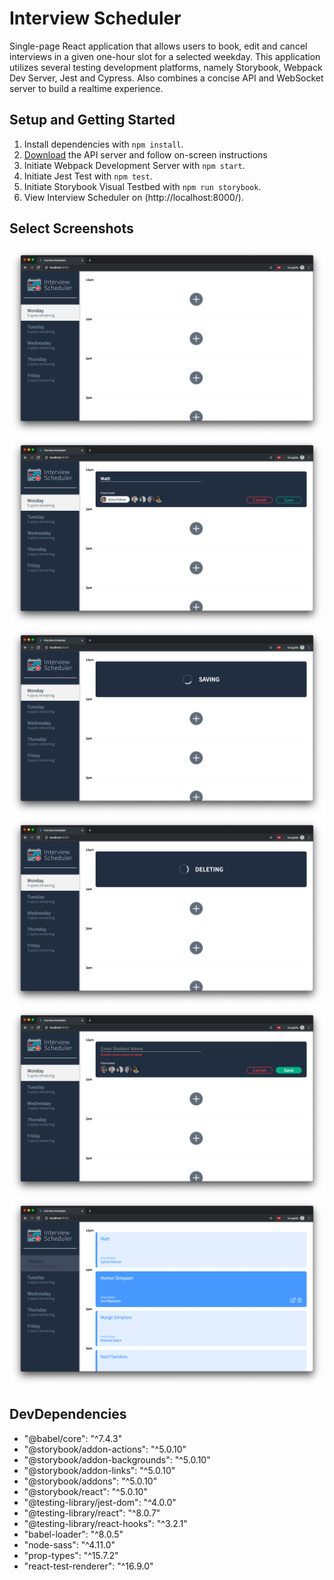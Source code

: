 # Interview Scheduler
Single-page React application that allows users to book, edit and cancel interviews in a given one-hour slot for a selected weekday.
This application utilizes several testing development platforms, namely Storybook, Webpack Dev Server, Jest and Cypress. Also combines a concise API and WebSocket server to build a realtime experience.

## Setup and Getting Started

1. Install dependencies with `npm install`.
2. [Download](https://github.com/mwong01/scheduler-api) the API server and follow on-screen instructions
3. Initiate Webpack Development Server with `npm start`.
4. Initiate Jest Test with `npm test`.
5. Initiate Storybook Visual Testbed with `npm run storybook`.
6. View Interview Scheduler on (http://localhost:8000/).

## Select Screenshots
!["Nothing on Monday!"](https://github.com/mwong01/scheduler/blob/master/docs/scheduler-empty-schedule.png)
!["Create an interview"](https://github.com/mwong01/scheduler/blob/master/docs/scheduler-create-interview.png)
!["Saving an interview"](https://github.com/mwong01/scheduler/blob/master/docs/scheduler-saving-interview.png)
!["Deleting an interview"](https://github.com/mwong01/scheduler/blob/master/docs/scheduler-delete-interview.png)
!["Interviewee name required!"](https://github.com/mwong01/scheduler/blob/master/docs/scheduler-name-required.png)
!["Jam-packed Monday schedule!"](https://github.com/mwong01/scheduler/blob/master/docs/scheduler-full-monday.png)

## DevDependencies
- "@babel/core": "^7.4.3"
- "@storybook/addon-actions": "^5.0.10"
- "@storybook/addon-backgrounds": "^5.0.10"
- "@storybook/addon-links": "^5.0.10"
- "@storybook/addons": "^5.0.10"
- "@storybook/react": "^5.0.10"
- "@testing-library/jest-dom": "^4.0.0"
- "@testing-library/react": "^8.0.7"
- "@testing-library/react-hooks": "^3.2.1"
- "babel-loader": "^8.0.5"
- "node-sass": "^4.11.0"
- "prop-types": "^15.7.2"
- "react-test-renderer": "^16.9.0"